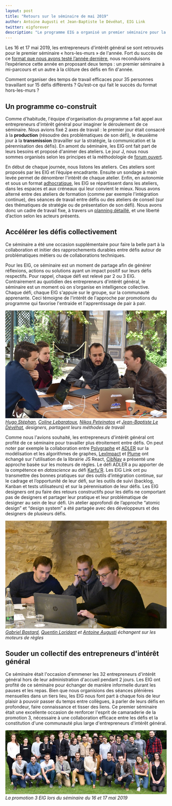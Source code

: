 ```yaml
---
layout: post
title: "Retours sur le séminaire de mai 2019"
author: Antoine Augusti et Jean-Baptiste le Dévéhat, EIG Link
twitter: eigforever
description: "Le programme EIG a organisé un premier séminaire pour la promotion 3. Comment organiser des temps de travail efficaces pour 35 personnes travaillant sur 15 défis différents ? Qu’est-ce qui fait le succès du format hors-les-murs ? "
---
```


Les 16 et 17 mai 2019, les entrepreneurs d'intérêt général se sont retrouvés pour le premier séminaire « hors-les-murs » de l'année. Fort du succès de ce [format que nous avons testé l’année dernière](https://entrepreneur-interet-general.etalab.gouv.fr/blog/2018/09/24/retrospective-defis-eig2.html), nous reconduisons l’expérience cette année en proposant deux temps : un premier séminaire à mi-parcours et un autre à la clôture des défis en fin d'année. 

Comment organiser des temps de travail efficaces pour 35 personnes travaillant sur 15 défis différents ? Qu’est-ce qui fait le succès du format hors-les-murs ? 


## Un programme co-construit

Comme d'habitude, l'équipe d'organisation du programme a fait appel aux entrepreneurs d'intérêt général pour imaginer le déroulement de ce séminaire. Nous avions fixé 2 axes de travail : le premier jour était consacré à la **production** (résoudre des problématiques de son défi), le deuxième jour à la **transmission** (travailler sur la stratégie, la communication et la pérennisation des défis). En amont du séminaire, les EIG ont fait part de leurs besoins et proposé d'animer des ateliers. Le jour J, nous nous sommes organisés selon les principes et la méthodologie de [forum ouvert](https://fr.wikipedia.org/wiki/M%C3%A9thodologie_Forum_Ouvert). 

En début de chaque journée, nous listons les ateliers. Ces ateliers sont proposés par les EIG et l’équipe encadrante. Ensuite un sondage à main levée permet de dénombrer l'intérêt de chaque atelier. Enfin, en autonomie et sous un format [adhocratique](https://fr.wikipedia.org/wiki/Adhocratie), les EIG se répartissent dans les ateliers, dans les espaces et aux créneaux qui leur convient le mieux. Nous avons alterné entre des ateliers de formation (comme par exemple l'intégration continue), des séances de travail entre défis ou des ateliers de conseil (sur des thématiques de stratégie ou de présentation de son défi). Nous avons donc un cadre de travail fixe, à travers un [planning détaillé](https://github.com/entrepreneur-interet-general/eig-link/blob/master/accompagnement.md#s%C3%A9minaire-hors-les-murs--1617-mai), et une liberté d’action selon les acteurs présents.


## Accélérer les défis collectivement

Ce séminaire a été une occasion supplémentaire pour faire la belle part à la collaboration et initier des rapprochements durables entre défis autour de problématiques métiers ou de collaborations techniques.

Pour les EIG, ce séminaire est un moment de partage afin de générer réflexions, actions ou solutions ayant un impact positif sur leurs défis respectifs. Pour rappel, chaque défi est relevé par 2 ou 3 EIG. Contrairement au quotidien des entrepreneurs d'intérêt général, le séminaire est un moment où on s’organise en intelligence collective. Chaque défi, chaque EIG s'appuie sur le groupe, sur la communauté apprenante. Ceci témoigne de l'intérêt de l'approche par promotions du programme qui favorise l'entraide et l'apprentissage de pair à pair.

![Un groupe de personnes parlent autour d'une table.](/img/blog/seminaire-2019/designers.jpg) _[Hugo Stéphan](/communaute/2019/hugo-stephan.html), [Coline Lebaratoux](/communaute/2019/coline-lebaratoux.html), [Nikos Peteinatos](/communaute/2019/nikos-peteinatos.html) et [Jean-Baptiste Le Dévéhat](communaute/2018/jean-baptiste-le-devehat.html), designers, partagent leurs méthodes de travail_

Comme nous l'avions souhaité, les entrepreneurs d'intérêt général ont profité de ce séminaire pour travailler plus étroitement entre défis. On peut noter par exemple la collaboration entre [Polygraphe](https://entrepreneur-interet-general.etalab.gouv.fr/defis/2019/polygraphe.html) et [ADLER](https://entrepreneur-interet-general.etalab.gouv.fr/defis/2019/adler.html) sur la modélisation et les algorithmes de graphes, [LexImpact](https://entrepreneur-interet-general.etalab.gouv.fr/defis/2019/leximpact.html) et [Plume](https://entrepreneur-interet-general.etalab.gouv.fr/defis/2019/plume.html) ont échangé sur l'utilisation de la librairie JS React, [CibNav](https://entrepreneur-interet-general.etalab.gouv.fr/defis/2019/cibnav.html) a présenté une approche basée sur les moteurs de règles. Le défi ADLER a pu apporter de la compétence en _datascience_ au défi [Karfu'R](https://entrepreneur-interet-general.etalab.gouv.fr/defis/2019/karfur.html). Les EIG Link ont pu transmettre des bonnes pratiques sur des outils d’intégration continue, sur le cadrage et l’opportunité de leur défi, sur les outils de suivi (backlog, Kanban et tests utilisateurs) et sur la pérennisation de leur défis. Les EIG designers ont pu faire des retours constructifs pour les défis ne comportant pas de designers et partager leur pratique et leur problématique de designer au sein de leur défi. Un atelier approfondi de l’approche “atomic design” et “design system” a été partagée avec des développeurs et des designers de plusieurs défis.

![3 hommes travaillent ensemble autour d'un ordinateur.](/img/blog/seminaire-2019/moteurs-regles.jpg) _[Gabriel Bastard](/communaute/2019/gabriel-bastard.html), [Quentin Loridant](/communaute/2019/quentin-loridant.html) et [Antoine Augusti](communaute/2018/antoine-augusti.html) échangent sur les moteurs de règles_


## Souder un collectif des entrepreneurs d'intérêt général

Ce séminaire était l'occasion d'emmener les 32 entrepreneurs d'intérêt général hors de leur administration d'accueil pendant 2 jours. Les EIG ont profité de ce séminaire pour échanger de manière informelle durant les pauses et les repas. Bien que nous organisions des séances plénières mensuelles dans un tiers lieu, les EIG nous font part à chaque fois de leur plaisir à pouvoir passer du temps entre collègues, à parler de leurs défis en profondeur, faire connaissance et tisser des liens. Ce premier séminaire était une excellente occasion de renforcer l'esprit de camaraderie de la promotion 3, nécessaire à une collaboration efficace entre les défis et la constitution d'une communauté plus large d'entrepreneurs d'intérêt général.

![La promotion 3 du programme Entrepreneurs d'Intérêt Général pose à l'extérieur.](/img/blog/seminaire-2019/promo-3.jpg) _La promotion 3 EIG lors du séminaire du 16 et 17 mai 2019_
